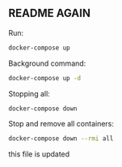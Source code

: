 ## README AGAIN

Run:
```bash
docker-compose up
```
Background command:
```bash
docker-compose up -d
```
Stopping all:
```bash
docker-compose down
```

Stop and remove all containers:
```bash
docker-compose down --rmi all
```


this file is updated


